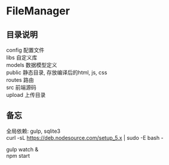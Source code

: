 # FileManager
## 目录说明
config 配置文件  
libs   自定义库  
models 数据模型定义  
public 静态目录, 存放编译后的html, js, css  
routes 路由  
src    前端源码  
upload 上传目录

## 备忘
全局依赖: gulp, sqlite3  
curl -sL https://deb.nodesource.com/setup_5.x | sudo -E bash -

gulp watch &  
npm start  
